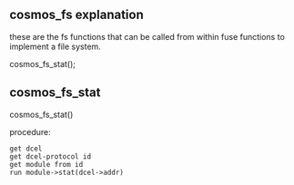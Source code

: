 cosmos_fs explanation
---------------------

these are the fs functions that can be called from within fuse functions to implement a file system.


  cosmos_fs_stat();



cosmos_fs_stat
--------------


cosmos_fs_stat()

procedure:

    get dcel
    get dcel-protocol id
    get module from id
    run module->stat(dcel->addr)
